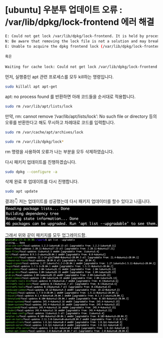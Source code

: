 # [ubuntu] 우분투 업데이트 오류 : /var/lib/dpkg/lock-frontend 에러 해결

```Bash
E: Could not get lock /var/lib/dpkg/lock-frontend. It is held by process 2813 (apt-get)
N: Be aware that removing the lock file is not a solution and may break your system.
E: Unable to acquire the dpkg frontend lock (/var/lib/dpkg/lock-frontend), is another process using it?

혹은

Waiting for cache lock: Could not get lock /var/lib/dpkg/lock-frontend 오류를 해결해보겠습니다.
```

먼저, 실행중인 apt 관련 프로세스를 모두 kill하는 명령입니다.
```Bash
sudo killall apt apt-get
```
apt: no process found 를 반환하면 아래 코드들을 순서대로 적용합니다.
```Bash
sudo rm /var/lib/apt/lists/lock
```

만약, rm: cannot remove ‘/var/lib/apt/lists/lock’: No such file or directory 등의 오류를 반환한다고 해도 
무시하고 차례대로 코드를 입력합니다.
```Bash
sudo rm /var/cache/apt/archives/lock
```
```Bash
sudo rm /var/lib/dpkg/lock*
```
rm 명령을 사용하여 오류가 나는 부분을 모두 삭제하였습니다.

다시 패키지 업데이트를 진행하겠습니다.
```Bash
sudo dpkg --configure -a
```
삭제 완료 후 업데이트를 다시 진행합니다.
```Bash
sudo apt update
```
결과)👇
저는 업데이트를 성공했는데 다시 패키지 업데이터를 할수 있다고 나옵니다.
<img src="../images/TodayError/ubuntu_update_error01.png">

그래서 위와 같이 패키지를 모두 업그레이드함.
<img src="../images/TodayError/ubuntu_update_error02.png">

